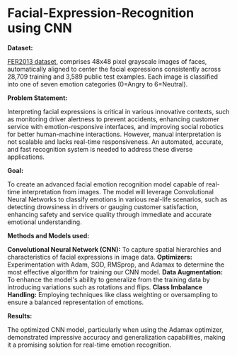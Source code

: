 # Facial-Expression-Recognition using CNN 

**Dataset:**

[FER2013 dataset](https://www.kaggle.com/datasets/msambare/fer2013), comprises 48x48 pixel grayscale images of faces, automatically aligned to center the facial expressions consistently across 28,709 training and 3,589 public test examples. Each image is classified into one of seven emotion categories (0=Angry to 6=Neutral). 


**Problem Statement:**

Interpreting facial expressions is critical in various innovative contexts, such as monitoring driver alertness to prevent accidents, enhancing customer service with emotion-responsive interfaces, and improving social robotics for better human-machine interactions. However, manual interpretation is not scalable and lacks real-time responsiveness. An automated, accurate, and fast recognition system is needed to address these diverse applications.


**Goal:**

To create an advanced facial emotion recognition model capable of real-time interpretation from images. The model will leverage Convolutional Neural Networks to classify emotions in various real-life scenarios, such as detecting drowsiness in drivers or gauging customer satisfaction, enhancing safety and service quality through immediate and accurate emotional understanding.


**Methods and Models used:**

**Convolutional Neural Network (CNN):** To capture spatial hierarchies and characteristics of facial expressions in image data.
**Optimizers:** Experimentation with Adam, SGD, RMSprop, and Adamax to determine the most effective algorithm for training our CNN model.
**Data Augmentation:** To enhance the model's ability to generalize from the training data by introducing variations such as rotations and flips.
**Class Imbalance Handling:** Employing techniques like class weighting or oversampling to ensure a balanced representation of emotions.


**Results:**

The optimized CNN model, particularly when using the Adamax optimizer, demonstrated impressive accuracy and generalization capabilities, making it a promising solution for real-time emotion recognition.
